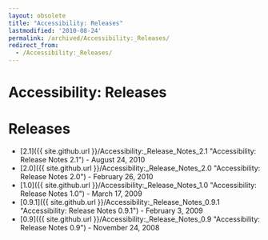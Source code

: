 ```yaml
---
layout: obsolete
title: "Accessibility: Releases"
lastmodified: '2010-08-24'
permalink: /archived/Accessibility:_Releases/
redirect_from:
  - /Accessibility:_Releases/
---
```


Accessibility: Releases
=======================

Releases
========

-   [2.1]({{ site.github.url }}/Accessibility:_Release_Notes_2.1 "Accessibility: Release Notes 2.1") - August 24, 2010
-   [2.0]({{ site.github.url }}/Accessibility:_Release_Notes_2.0 "Accessibility: Release Notes 2.0") - February 26, 2010
-   [1.0]({{ site.github.url }}/Accessibility:_Release_Notes_1.0 "Accessibility: Release Notes 1.0") - March 17, 2009
-   [0.9.1]({{ site.github.url }}/Accessibility:_Release_Notes_0.9.1 "Accessibility: Release Notes 0.9.1") - February 3, 2009
-   [0.9]({{ site.github.url }}/Accessibility:_Release_Notes_0.9 "Accessibility: Release Notes 0.9") - November 24, 2008


